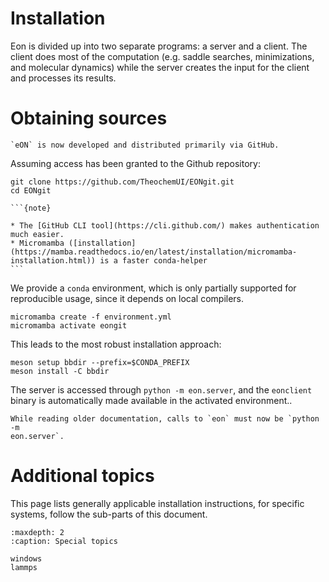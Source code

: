 # Installation

Eon is divided up into two separate programs: a server and a client. The client
does most of the computation (e.g. saddle searches, minimizations, and molecular
dynamics) while the server creates the input for the client and processes its
results.

# Obtaining sources

```{versionadded} 2.0
`eON` is now developed and distributed primarily via GitHub.
```

Assuming access has been granted to the Github repository:

```{code-block} bash
git clone https://github.com/TheochemUI/EONgit.git
cd EONgit
```

````{margin}
```{note}

* The [GitHub CLI tool](https://cli.github.com/) makes authentication much easier.
* Micromamba ([installation](https://mamba.readthedocs.io/en/latest/installation/micromamba-installation.html)) is a faster conda-helper
```
````

We provide a `conda` environment, which is only partially supported for reproducible usage, since it depends on local compilers.

```{code-block} bash
micromamba create -f environment.yml
micromamba activate eongit
```

This leads to the most robust installation approach:

```{code-block} bash
meson setup bbdir --prefix=$CONDA_PREFIX
meson install -C bbdir
```

The server is accessed through `python -m eon.server`, and the `eonclient`
binary is automatically made available in the activated environment..

```{versionchanged} 2.0
While reading older documentation, calls to `eon` must now be `python -m
eon.server`. 
```


# Additional topics

This page lists generally applicable installation instructions, for specific
systems, follow the sub-parts of this document.

```{toctree}
:maxdepth: 2
:caption: Special topics

windows
lammps
```
<!-- pipx run pdm run sphinx-build -b html docs/source docs/build/html -->

